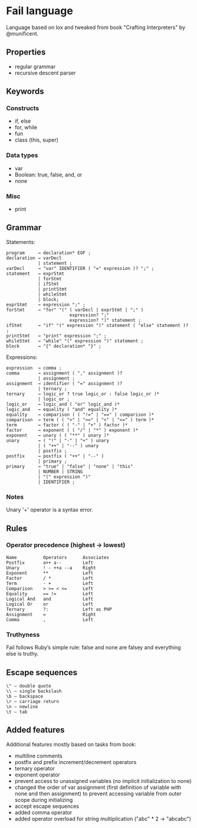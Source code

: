# Fail language

Language based on lox and tweaked from book "Crafting Interpreters" by @munificent.

## Properties
- regular grammar
- recursive descent parser

## Keywords
### Constructs
- if, else
- for, while
- fun
- class (this, super)

### Data types
- var
- Boolean: true, false, and, or
- none

### Misc
- print

## Grammar
Statements:
   
    program     → declaration* EOF ;
    declaration → varDecl
                | statement ;
    varDecl     → "var" IDENTIFIER ( "=" expression )? ";" ;
    statement   → exprStmt
                | forStmt
                | ifStmt
                | printStmt
                | whileStmt
                | block;
    exprStmt    → expression ";" ;
    forStmt     → "for" "(" ( varDecl | exprStmt | ";" )
                            expression? ";"
                            expression? ")" statement ;
    ifStmt      → "if" "(" expression ")" statement ( "else" statement )? ;
    printStmt   → "print" expression ";" ;
    whileStmt   → "while" "(" expression ")" statement ;
    block       → "{" declaration* "}" ;

Expressions:

    expression  → comma ;
    comma       → assignment ( "," assignment )?
                | assignment ;
    assignment  → identifier ( "=" assignment )?
                | ternary ;
    ternary     → logic_or ? true logic_or : false logic_or )*
                | logic_or ;
    logic_or    → logic_and ( "or" logic_and )*
    logic_and   → equality ( "and" equality )*
    equality    → comparison ( ( "!=" | "==" ) comparison )*
    comparison  → term ( ( ">" | ">=" | "<" | "<=" ) term )*
    term        → factor ( ( "-" | "+" ) factor )*
    factor      → exponent ( ( "/" | "*" ) exponent )*
    exponent    → unary ( ( "**" ) unary )*
    unary       → ( "!" | "-" | "+" ) unary
                | ( "++" | "--" ) unary
                | postfix ;
    postfix     → postfix ( "++" | "--" )
                | primary ;
    primary     → "true" | "false" | "none" | "this"
                | NUMBER | STRING
                | "(" expression ")"
                | IDENTIFIER ;
               
### Notes
Unary '+' operator is a syntax error.

## Rules
### Operator precedence (highest → lowest)

    Name	      Operators	     Associates
    Postfix       a++ a--        Left
    Unary	      ! - ++a --a    Right
    Exponent      **             Left
    Factor	      / *            Left
    Term	      - +            Left
    Comparison    > >= < <=	     Left
    Equality      == !=          Left
    Logical And   and            Left
    Logical Or    or             Left
    Ternary       ?:             Left as PHP
    Assignment    =              Right
    Comma         ,              Left

### Truthyness
Fail follows Ruby’s simple rule: false and none are falsey and everything else is truthy.

## Escape sequences
    \" – double quote
    \\ – single backslash
    \b – backspace
    \r – carriage return
    \n – newline
    \t – tab

## Added features
Additional features mostly based on tasks from book:
- multiline comments
- postfix and prefix increment/decrement operators
- ternary operator
- exponent operator
- prevent access to unassigned variables (no implicit initialization to none)
- changed the order of var assignment (first definition of variable with none and then assignment)
  to prevent accessing variable from outer scope during initializing
- accept escape sequences
- added comma operator
- added operator overload for string multiplication ("abc" * 2 → "abcabc")